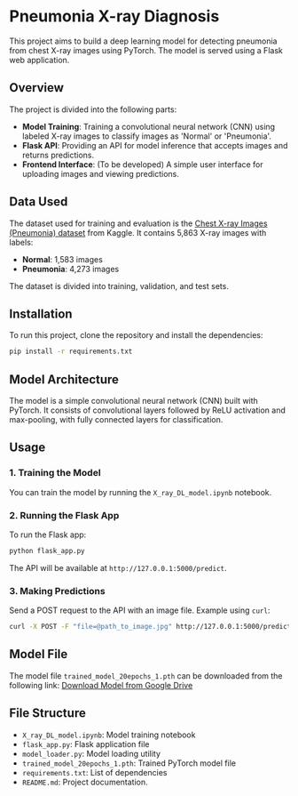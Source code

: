 # Pneumonia X-ray Diagnosis

This project aims to build a deep learning model for detecting pneumonia from chest X-ray images using PyTorch. The model is served using a Flask web application.

## Overview
The project is divided into the following parts:
- **Model Training**: Training a convolutional neural network (CNN) using labeled X-ray images to classify images as 'Normal' or 'Pneumonia'.
- **Flask API**: Providing an API for model inference that accepts images and returns predictions.
- **Frontend Interface**: (To be developed) A simple user interface for uploading images and viewing predictions.

## Data Used
The dataset used for training and evaluation is the [Chest X-ray Images (Pneumonia) dataset](https://www.kaggle.com/paultimothymooney/chest-xray-pneumonia) from Kaggle. It contains 5,863 X-ray images with labels:
- **Normal**: 1,583 images
- **Pneumonia**: 4,273 images

The dataset is divided into training, validation, and test sets.

## Installation
To run this project, clone the repository and install the dependencies:

```bash
pip install -r requirements.txt
```

## Model Architecture
The model is a simple convolutional neural network (CNN) built with PyTorch. It consists of convolutional layers followed by ReLU activation and max-pooling, with fully connected layers for classification.

## Usage
### 1. Training the Model
You can train the model by running the `X_ray_DL_model.ipynb` notebook.

### 2. Running the Flask App
To run the Flask app:
```bash
python flask_app.py
```
The API will be available at `http://127.0.0.1:5000/predict`.

### 3. Making Predictions
Send a POST request to the API with an image file. Example using `curl`:
```bash
curl -X POST -F "file=@path_to_image.jpg" http://127.0.0.1:5000/predict
```

## Model File
The model file `trained_model_20epochs_1.pth` can be downloaded from the following link:
[Download Model from Google Drive](https://drive.google.com/file/d/1tCPDSut7EN-MtlzI-dtfTIbHvYJYUSbk/view?usp=drive_link)

## File Structure
- `X_ray_DL_model.ipynb`: Model training notebook
- `flask_app.py`: Flask application file
- `model_loader.py`: Model loading utility
- `trained_model_20epochs_1.pth`: Trained PyTorch model file
- `requirements.txt`: List of dependencies
- `README.md`: Project documentation.

